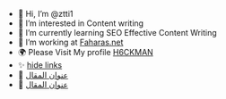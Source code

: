 
- 👋 Hi, I’m @ztti1
- 👀 I’m interested in Content writing
- 🌱 I’m currently learning SEO Effective Content Writing
- 💞️ I’m working at <a href="https://faharas.net/" title="موقع فهرس">Faharas.net</a>
- 🌍 Please Visit My profile <a href="https://faharas.net/author/user-name/" title="your name">H6CKMAN</a>
- ✨ <a href="post url" title="post title">hide links</a>
- 🚀 <a href="post url" title="post title">عنوان المقال</a>
- 🙌 <a href="post url" title="post title">عنوان المقال</a>
